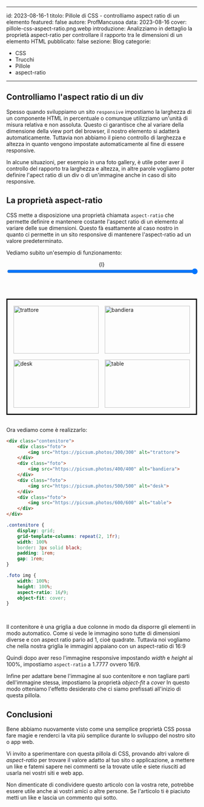 
---
id: 2023-08-16-1
titolo: Pillole di CSS - controlliamo aspect ratio di un elemento
featured: false
autore: ProfMancusoa
data: 2023-08-16
cover: pillole-css-aspect-ratio.png.webp
introduzione: Analizziamo in dettaglio la proprietà aspect-ratio per controllare il rapporto tra le dimensioni di un elemento HTML
pubblicato: false
sezione: Blog
categorie:
  - CSS
  - Trucchi
  - Pillole
  - aspect-ratio
---

## Controlliamo l'aspect ratio di un div

Spesso quando sviluppiamo un sito `responsive`  impostiamo la larghezza di un componente HTML in percentuale o comunque utilizziamo un'unità di misura relativa e non assoluta.
Questo ci garantisce che al variare della dimensione della view port del browser, il nostro elemento si adatterà automaticamente.
Tuttavia non abbiamo il pieno controllo di larghezza e altezza in quanto vengono impostate automaticamente al fine di essere responsive.

In alcune situazioni, per esempio in una foto gallery, è utile poter aver il controllo del rapporto tra larghezza e altezza, in altre parole vogliamo poter definire l'apect ratio di un div o di un'immagine anche in caso di sito responsive.


## La proprietà aspect-ratio

CSS mette a disposizione una proprietà chiamata `aspect-ratio` che permette definire e mantenere costante l'aspect ratio di un elemento al variare delle sue dimensioni. Questo fà esattamente al caso nostro in quanto ci permette in un sito responsive di mantenere l'aspect-ratio ad un valore predeterminato.

Vediamo subito un'esempio di funzionamento:

<script>
let l = "100%";

function onrange(e) {
    l = e.target.value + "%";
}
</script>

<center>{l}</center>
<input type="range" id="larghezza" name="larghezza" min="20" max="100" value="100" step="10" style="width: 100%;" on:input={onrange}/>

<br><br>

<div class="contenitore" style="--size:{l};">
    <div class="foto">
        <img src="https://picsum.photos/300/300" alt="trattore">
    </div>
    <div class="foto">
        <img src="https://picsum.photos/400/400" alt="bandiera">
    </div>
    <div class="foto">
        <img src="https://picsum.photos/500/500" alt="desk">
    </div>
    <div class="foto">
        <img src="https://picsum.photos/600/600" alt="table">
    </div>
</div>

<style>
.contenitore {
    display: grid;
    grid-template-columns: repeat(2, 1fr);
    width: var(--size);
    border: 3px solid black;
    padding: 1rem;
    gap: 1rem;
}

.foto img {
    width: 100%;
    height: 100%;
    aspect-ratio: 16/9;
    object-fit: cover;
}
</style>

<br>

Ora vediamo come è realizzarlo:

```html
<div class="contenitore">
    <div class="foto">
        <img src="https://picsum.photos/300/300" alt="trattore">
    </div>
    <div class="foto">
        <img src="https://picsum.photos/400/400" alt="bandiera">
    </div>
    <div class="foto">
        <img src="https://picsum.photos/500/500" alt="desk">
    </div>
    <div class="foto">
        <img src="https://picsum.photos/600/600" alt="table">
    </div>
</div>
```
```css
.contenitore {
    display: grid;
    grid-template-columns: repeat(2, 1fr);
    width: 100%
    border: 3px solid black;
    padding: 1rem;
    gap: 1rem;
}

.foto img {
    width: 100%;
    height: 100%;
    aspect-ratio: 16/9;
    object-fit: cover;
}
```

<br>

Il contenitore è una griglia  a due colonne in modo da disporre gli elementi in modo automatico.
Come si vede le immagino sono tutte di dimensioni diverse e con aspect ratio pario ad 1, cioè quadrate.
Tuttavia noi vogliamo che nella nostra griglia le immagini appaiano con un aspect-ratio di 16:9

Quindi dopo aver reso l'immagine responsive impostando *width* e *height* al 100%, impostiamo `aspect-ratio` a 1.7777 ovvero 16/9.

Infine per adattare bene l'immagine al suo contenitore e non tagliare parti dell'immagine stessa, impostiamo la proprietà *object-fit* a *cover*
In questo modo otteniamo l'effetto desiderato che ci siamo prefissati all'inizio di questa pillola.


## Conclusioni

Bene abbiamo nuovamente visto come una semplice proprietà CSS possa fare magie e renderci la vita più semplice durante lo sviluppo del nostro sito o app web.

Vi invito a sperimentare con questa pillola di CSS, provando altri valore di *aspect-ratio* per trovare il valore adatto al tuo sito o applicazione, a mettere un like e fatemi sapere nei commenti se la trovate utile e siete riusciti ad usarla nei vostri siti e web app.

Non dimenticate di condividere questo articolo con la vostra rete, potrebbe essere utile anche ai vostri amici o altre persone.
Se l'articolo ti è piaciuto metti un like e lascia un commento qui sotto.

